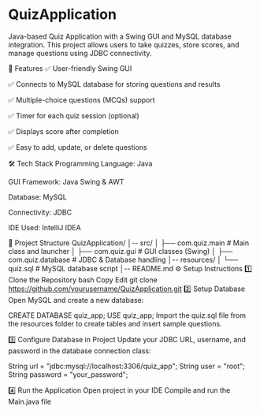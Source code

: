 # QuizApplication
 Java-based Quiz Application with a Swing GUI and MySQL database integration.
This project allows users to take quizzes, store scores, and manage questions using JDBC connectivity.

📌 Features
✅ User-friendly Swing GUI

✅ Connects to MySQL database for storing questions and results

✅ Multiple-choice questions (MCQs) support

✅ Timer for each quiz session (optional)

✅ Displays score after completion

✅ Easy to add, update, or delete questions

🛠️ Tech Stack
Programming Language: Java

GUI Framework: Java Swing & AWT

Database: MySQL

Connectivity: JDBC

IDE Used:  IntelliJ IDEA 


📂 Project Structure
QuizApplication/
│-- src/
│   ├── com.quiz.main        # Main class and launcher
│   ├── com.quiz.gui         # GUI classes (Swing)
│   ├── com.quiz.database    # JDBC & Database handling
│-- resources/
│   └── quiz.sql             # MySQL database script
│-- README.md
⚙️ Setup Instructions
1️⃣ Clone the Repository
bash
Copy
Edit
git clone https://github.com/yourusername/QuizApplication.git
2️⃣ Setup Database
Open MySQL and create a new database:


CREATE DATABASE quiz_app;
USE quiz_app;
Import the quiz.sql file from the resources folder to create tables and insert sample questions.

3️⃣ Configure Database in Project
Update your JDBC URL, username, and password in the database connection class:

String url = "jdbc:mysql://localhost:3306/quiz_app";
String user = "root";
String password = "your_password";

4️⃣ Run the Application
Open project in your IDE
Compile and run the Main.java file

